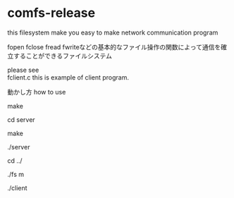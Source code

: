 # comfs-release

this filesystem make you easy to make network communication program

fopen fclose fread fwriteなどの基本的なファイル操作の関数によって通信を確立することができるファイルシステム

please see  
fclient.c 
this is example of client program.


動かし方
how to use 

make

cd server

make

./server

cd ../

./fs m

./client

